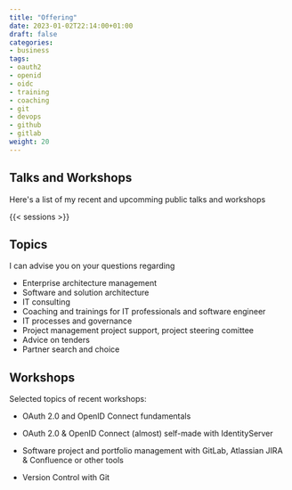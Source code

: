 ```yaml
---
title: "Offering"
date: 2023-01-02T22:14:00+01:00
draft: false
categories:
- business
tags:
- oauth2
- openid
- oidc
- training
- coaching
- git
- devops
- github
- gitlab
weight: 20
---
```


## Talks and Workshops

Here's a list of my recent and upcomming public talks and workshops

{{< sessions >}}

## Topics

I can advise you on your questions regarding

- Enterprise architecture management
- Software and solution architecture
- IT consulting
- Coaching and trainings for IT professionals and software engineer
- IT processes and governance
- Project management project support, project steering comittee
- Advice on tenders
- Partner search and choice

## Workshops

Selected topics of recent workshops:

- OAuth 2.0 and OpenID Connect fundamentals

- OAuth 2.0 & OpenID Connect (almost) self-made with IdentityServer

- Software project and portfolio management with GitLab, Atlassian JIRA & Confluence or other tools

- Version Control with Git
